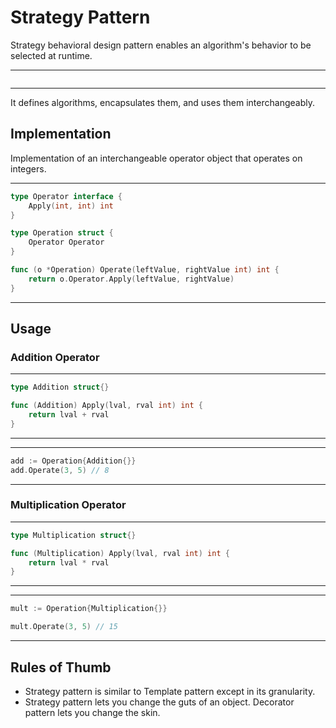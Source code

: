 
# Strategy Pattern
Strategy behavioral design pattern enables an algorithm's behavior to be selected at runtime.



---
```go

```
---

It defines algorithms, encapsulates them, and uses them interchangeably.

## Implementation
Implementation of an interchangeable operator object that operates on integers.

---
```go
type Operator interface {
	Apply(int, int) int
}

type Operation struct {
	Operator Operator
}

func (o *Operation) Operate(leftValue, rightValue int) int {
	return o.Operator.Apply(leftValue, rightValue)
}
```
---

## Usage
### Addition Operator
---
```go
type Addition struct{}

func (Addition) Apply(lval, rval int) int {
	return lval + rval
}
```
---

---
```go
add := Operation{Addition{}}
add.Operate(3, 5) // 8
```
---

### Multiplication Operator
---
```go
type Multiplication struct{}

func (Multiplication) Apply(lval, rval int) int {
	return lval * rval
}
```
---

---
```go
mult := Operation{Multiplication{}}

mult.Operate(3, 5) // 15
```
---

## Rules of Thumb
- Strategy pattern is similar to Template pattern except in its granularity.
- Strategy pattern lets you change the guts of an object. Decorator pattern lets you change the skin.

